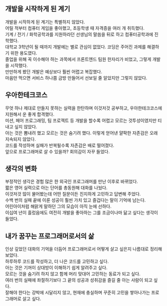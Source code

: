 ## 개발을 시작하게 된 계기

개발을 시작하게 된 계기는 특별하지 않았다.  
어릴 적부터 컴퓨터 게임을 좋아했고, 초등학생 때 자격증을 여러 개 취득했다.  
기계 / 전기 / 화학공학과를 지원하라던 선생님의 말씀을 뒤로 하고 컴퓨터공학과에 진학했다.  
대학교 3학년이 될 때까지 개발에는 별로 관심이 없었다. 코딩은 주어진 과제를 해결하기 위한 용도였다.  
졸업을 위해 꼭 이수해야 하는 과목에서 프론트엔드 팀원 한자리가 비었고, 그렇게 개발을 시작했다.  
만만하게 봤던 개발은 예상보다 훨씬 어렵고 복잡했다.  
마음만 먹으면 서비스 하나쯤 금방 만들어서 선보일 줄 알았지만 그렇지 않았다.

## 우아한테크코스

무엇 하나 제대로 만들지 못하는 실력을 한탄하며 이것저것 공부하고, 우아한테크코스에 지원해서 운 좋게 합격했다.  
미션, 페어 프로그래밍, 팀 프로젝트 등 개발을 할수록 어렵고 모르는 것투성이였지만 티 내고 싶지 않았다.  
아는 것은 뽐내려 했고 모르는 것은 숨기려 했다. 이렇게 얻어낸 얄팍한 자존감은 오래 지속되지 않았다.  
코드를 작성하며 실패가 반복될수록 자존감은 배로 떨어졌다.  
앞으로 프로그래머로 살 수 있을까? 회의감이 자꾸 들었다.

## 생각의 변화

부정적인 생각은 경험 많은 한 외국인 프로그래머를 만난 이후로 바뀌었다.  
짧은 영어 실력으로 아는 단어를 총동원해 대화를 나눴다.  
이것저것 많이 물어봤는데 어떤 질문이든 진지하게 고민하고 답변해 주었다.  
수백 번의 실패 끝에 이룬 성공이 훨씬 가치 있고 즐겁다는 말이 기억에 남는다.  
어린아이처럼 해맑게 말하던 그의 모습이 아직 눈에 선하다.  
이십여 년이 흘렀음에도 여전히 개발을 좋아하는 그를 조금이나마 닮고 싶다는 생각이 들었다.

## 내가 꿈꾸는 프로그래머로서의 삶

인상 깊었던 대화의 기억을 더듬어 프로그래머로서 어떻게 살고 싶은지 나름대로 정리해 보았다.  
하루하루 코드를 작성하고, 더 나은 코드를 고민하고 싶다.  
아는 것은 기꺼이 상대방이 이해하기 쉽게 알려주고 싶다.  
모르는 것을 숨기려 하지 않고 함께 머리 맞대어 고민하는 동료가 되고 싶다.  
여러 번의 실패에 좌절하기보다 그 끝의 성공과 성취감을 즐길 줄 아는 사람이 되고 싶다.  
잘해야 한다는 강박에 시달리지 않고, 현재에 충실하며 꾸준히 고민을 쌓아나가는 프로그래머로 살고 싶다.
